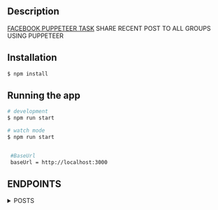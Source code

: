 ## Description

[FACEBOOK PUPPETEER TASK](https://github.com/flames-web/Tobam-Task.git) SHARE RECENT POST TO ALL GROUPS USING PUPPETEER

## Installation

```bash
$ npm install
```

## Running the app

```bash
# development
$ npm run start

# watch mode
$ npm run start


 #BaseUrl
 baseUrl = http://localhost:3000 


```

## ENDPOINTS

<details>
<summary>POSTS</summary>

  <details>
  <summary>SHARE POST TO GROUPS</summary>

    Request
    POST {baseUrl}/facebook_post
    Request Body
    email:"facebook_email",
    pass:"facebook_pass",
    profileId:"profileId"


    Response
    {
      "message":"Posts shared sucessfully to groups"
    }



    Errors
    500 Internal Server Error - Something went wrong
    200- Posts shared sucessfully to groups

  </details>

 